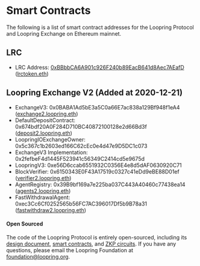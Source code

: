 # Smart Contracts

The following is a list of smart contract addresses for the Loopring Protocol and Loopring Exchange on Ethereum mainnet.

## LRC

- LRC Address: [0xBBbbCA6A901c926F240b89EacB641d8Aec7AEafD](https://etherscan.io/address/0xbbbbca6a901c926f240b89eacb641d8aec7aeafd) ([lrctoken.eth](https://etherscan.io/address/lrctoken.eth))


## Loopring Exchange V2 (Added at 2020-12-21)
- ExchangeV3: 0x0BABA1Ad5bE3a5C0a66E7ac838a129Bf948f1eA4 ([exchange2.loopring.eth](https://etherscan.io/address/exchange2.loopring.eth))
- DefaultDepositContract: 0x674bdf20A0F284D710BC40872100128e2d66Bd3f ([deposit2.loopring.eth](https://etherscan.io/address/deposit2.loopring.eth))
- LoopringIOExchangeOwner: 0x5c367c1b2603ed166C62cEc0e4d47e9D5DC1c073 
- ExchangeV3 Implementation: 0x2fefbeF4d1445F523941c56349C2414cd5e9675d
- LoopringV3: 0xe56D6ccab6551932C0356E4e8d5dAF0630920C71
- BlockVerifier: 0x6150343E0F43A17519c0327c41eDd9eBE88D01ef ([verifier2.loopring.eth](https://etherscan.io/address/verifier2.loopring.eth))
- AgentRegistry: 0x39B9bf169a7e225ba037C443A40460c77438ea14 ([agents2.loopring.eth](https://etherscan.io/address/agents2.loopring.eth))
- FastWithdrawalAgent: 0xec3Cc6Cf0252565b56FC7AC396017Df5b9B78a31 ([fastwithdraw2.loopring.eth](https://etherscan.io/address/fastwithdraw2.loopring.eth))

#### Open Sourced

The code of the Loopring Protocol is entirely open-sourced, including its [design document](https://github.com/Loopring/protocols/blob/master/packages/loopring_v3/DESIGN.md), [smart contracts](https://github.com/Loopring/protocols/tree/master/packages/loopring_v3/contracts), and [ZKP circuits](https://github.com/Loopring/protocols/tree/master/packages/loopring_v3/circuit). If you have any questions, please email the Loopring Foundation at [foundation@loopring.org](email:foundation@loopring.org).
